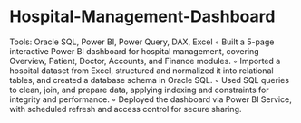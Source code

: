 # Hospital-Management-Dashboard

Tools: Oracle SQL, Power BI, Power Query, DAX, Excel
◦ Built a 5-page interactive Power BI dashboard for hospital management, covering Overview, Patient, Doctor,
Accounts, and Finance modules.
◦ Imported a hospital dataset from Excel, structured and normalized it into relational tables, and created a database
schema in Oracle SQL.
◦ Used SQL queries to clean, join, and prepare data, applying indexing and constraints for integrity and performance.
◦ Deployed the dashboard via Power BI Service, with scheduled refresh and access control for secure sharing.
